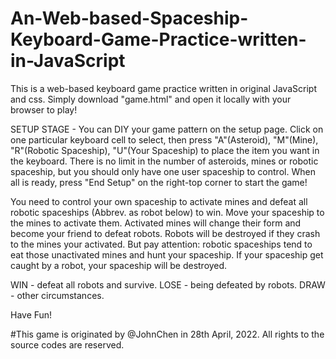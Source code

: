 # An-Web-based-Spaceship-Keyboard-Game-Practice-written-in-JavaScript

This is a web-based keyboard game practice written in original JavaScript and css.
Simply download "game.html" and open it locally with your browser to play!

SETUP STAGE - You can DIY your game pattern on the setup page. Click on one particular keyboard cell to select, then press "A"(Asteroid), "M"(Mine), "R"(Robotic Spaceship), "U"(Your Spaceship) to place the item you want in the keyboard. There is no limit in the number of asteroids, mines or robotic spaceship, but you should only have one user spaceship to control. When all is ready, press "End Setup" on the right-top corner to start the game!

You need to control your own spaceship to activate mines and defeat all robotic spaceships (Abbrev. as robot below) to win. Move your spaceship to the mines to activate them. Activated mines will change their form and become your friend to defeat robots. Robots will be destroyed if they crash to the mines your activated. But pay attention: robotic spaceships tend to eat those unactivated mines and hunt your spaceship. If your spaceship get caught by a robot, your spaceship will be destroyed.

WIN - defeat all robots and survive.
LOSE - being defeated by robots.
DRAW - other circumstances.

Have Fun!

#This game is originated by @JohnChen in 28th April, 2022. All rights to the source codes are reserved.
